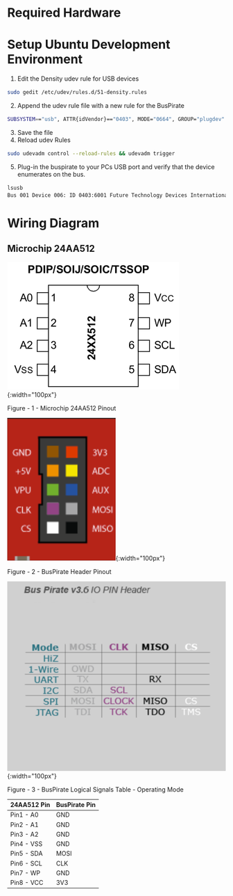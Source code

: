 # Required Hardware

# Setup Ubuntu Development Environment
1. Edit the Density udev rule for USB devices
```bash
sudo gedit /etc/udev/rules.d/51-density.rules
```
2. Append the udev rule file with a new rule for the BusPirate
```bash
SUBSYSTEM=="usb", ATTR{idVendor}=="0403", MODE="0664", GROUP="plugdev"
```

3. Save the file
4. Reload udev Rules
```bash
sudo udevadm control --reload-rules && udevadm trigger
```

5. Plug-in the buspirate to your PCs USB port and verify that the device enumerates on the bus.
```bash
lsusb
Bus 001 Device 006: ID 0403:6001 Future Technology Devices International, Ltd FT232 USB-Serial (UART) IC
```

# Wiring Diagram

## Microchip 24AA512

![24AA512 Figure-1](assets/24AA512.png){:width="100px"}

Figure - 1 - Microchip 24AA512 Pinout

![Bus Pirate Pinout Figure-2](assets/buspiratepinout0.png){:width="100px"}

Figure - 2 - BusPirate Header Pinout

![Bus Pirate Pinout Figure-3](assets/buspiratepinout1.png){:width="100px"}

Figure - 3 - BusPirate Logical Signals Table - Operating Mode


| 24AA512 Pin   | BusPirate Pin |
| ------------- | --------------|
| Pin1 - A0     | GND           |
| Pin2 - A1     | GND           |
| Pin3 - A2     | GND           |
| Pin4 - VSS    | GND           |
| Pin5 - SDA    | MOSI          |
| Pin6 - SCL    | CLK           |
| Pin7 - WP     | GND           |
| Pin8 - VCC    | 3V3           |


